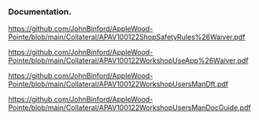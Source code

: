 ### Documentation.

https://github.com/JohnBinford/AppleWood-Pointe/blob/main/Collateral/APAV100122ShopSafetyRules%26Waiver.pdf

https://github.com/JohnBinford/AppleWood-Pointe/blob/main/Collateral/APAV100122WorkshopUseApp%26Waiver.pdf

https://github.com/JohnBinford/AppleWood-Pointe/blob/main/Collateral/APAV100122WorkshopUsersManDft.pdf

https://github.com/JohnBinford/AppleWood-Pointe/blob/main/Collateral/APAV100122WorkshopUsersManDocGuide.pdf
